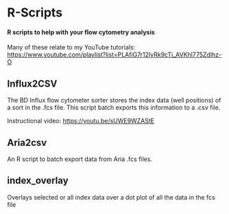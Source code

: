 # R-Scripts
#### R scripts to help with your flow cytometry analysis

Many of these relate to my YouTube tutorials: https://www.youtube.com/playlist?list=PLAfiG7r12IyRk9cTi_AVKhl775Zdlhz-O 

## Influx2CSV
The BD Influx flow cytometer sorter stores the index data (well positions) of a sort in the .fcs file.  This script batch exports this information to a .csv file.

Instructional video: https://youtu.be/sUWE9WZAStE

## Aria2csv
An R script to batch export data from Aria .fcs files.

## index_overlay
Overlays selected or all index data over a dot plot of all the data in the fcs file
